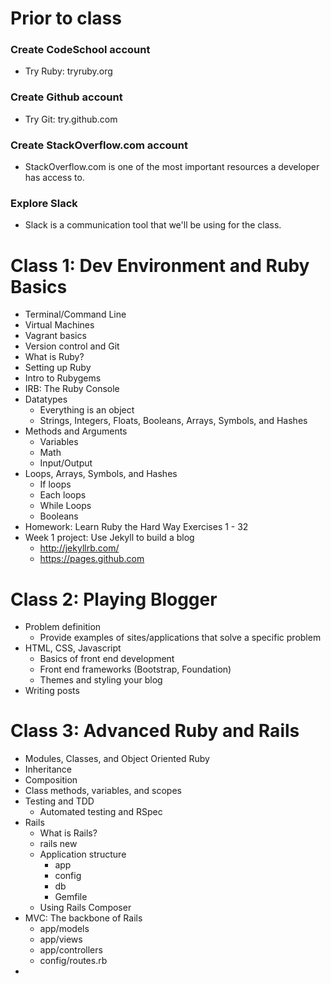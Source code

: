 # Prior to class

### Create CodeSchool account
- Try Ruby: tryruby.org

### Create Github account
- Try Git: try.github.com

### Create StackOverflow.com account
- StackOverflow.com is one of the most important resources a developer has access to.

### Explore Slack
- Slack is a communication tool that we'll be using for the class.

# Class 1: Dev Environment and Ruby Basics

- Terminal/Command Line
- Virtual Machines
- Vagrant basics
- Version control and Git
- What is Ruby?
- Setting up Ruby
- Intro to Rubygems
- IRB: The Ruby Console
- Datatypes
  - Everything is an object
  - Strings, Integers, Floats, Booleans, Arrays, Symbols, and Hashes
- Methods and Arguments
  - Variables
  - Math
  - Input/Output
- Loops, Arrays, Symbols, and Hashes
  - If loops
  - Each loops
  - While Loops
  - Booleans
- Homework: Learn Ruby the Hard Way Exercises 1 - 32
- Week 1 project: Use Jekyll to build a blog
  - http://jekyllrb.com/
  - https://pages.github.com

# Class 2: Playing Blogger

- Problem definition
  - Provide examples of sites/applications that solve a specific problem
- HTML, CSS, Javascript
  - Basics of front end development
  - Front end frameworks (Bootstrap, Foundation)
  - Themes and styling your blog
- Writing posts

# Class 3: Advanced Ruby and Rails

- Modules, Classes, and Object Oriented Ruby
- Inheritance
- Composition
- Class methods, variables, and scopes
- Testing and TDD
  - Automated testing and RSpec
- Rails
  - What is Rails?
  - rails new
  - Application structure
    - app
    - config
    - db
    - Gemfile
  - Using Rails Composer
- MVC: The backbone of Rails
  - app/models
  - app/views
  - app/controllers
  - config/routes.rb
- 